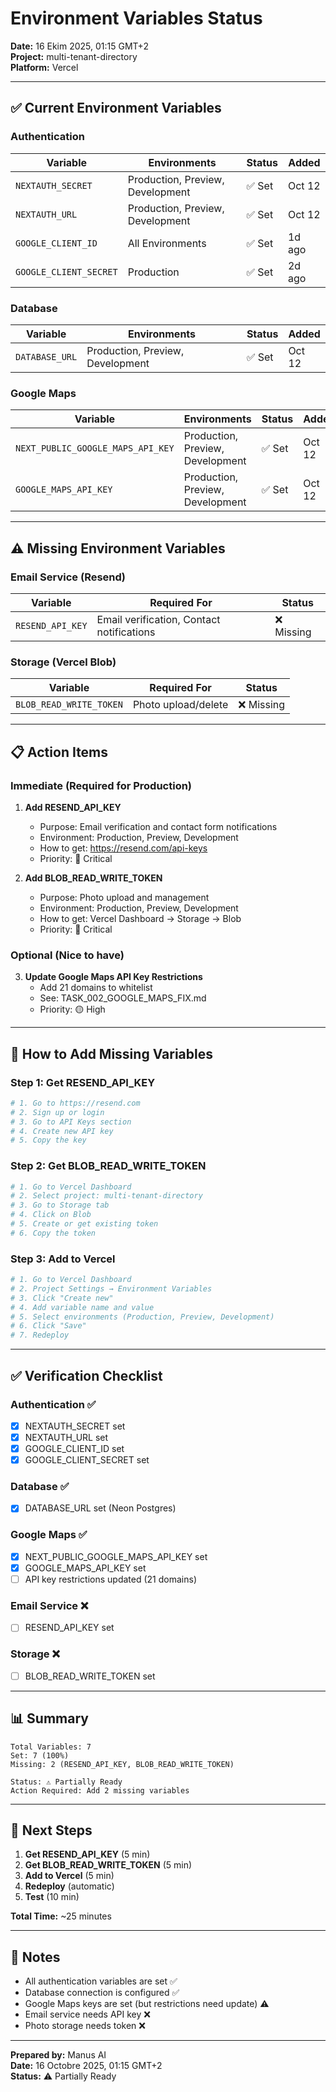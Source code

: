 # Environment Variables Status

**Date:** 16 Ekim 2025, 01:15 GMT+2  
**Project:** multi-tenant-directory  
**Platform:** Vercel

---

## ✅ Current Environment Variables

### Authentication

| Variable | Environments | Status | Added |
|----------|--------------|--------|-------|
| `NEXTAUTH_SECRET` | Production, Preview, Development | ✅ Set | Oct 12 |
| `NEXTAUTH_URL` | Production, Preview, Development | ✅ Set | Oct 12 |
| `GOOGLE_CLIENT_ID` | All Environments | ✅ Set | 1d ago |
| `GOOGLE_CLIENT_SECRET` | Production | ✅ Set | 2d ago |

### Database

| Variable | Environments | Status | Added |
|----------|--------------|--------|-------|
| `DATABASE_URL` | Production, Preview, Development | ✅ Set | Oct 12 |

### Google Maps

| Variable | Environments | Status | Added |
|----------|--------------|--------|-------|
| `NEXT_PUBLIC_GOOGLE_MAPS_API_KEY` | Production, Preview, Development | ✅ Set | Oct 12 |
| `GOOGLE_MAPS_API_KEY` | Production, Preview, Development | ✅ Set | Oct 12 |

---

## ⚠️ Missing Environment Variables

### Email Service (Resend)

| Variable | Required For | Status |
|----------|--------------|--------|
| `RESEND_API_KEY` | Email verification, Contact notifications | ❌ Missing |

### Storage (Vercel Blob)

| Variable | Required For | Status |
|----------|--------------|--------|
| `BLOB_READ_WRITE_TOKEN` | Photo upload/delete | ❌ Missing |

---

## 📋 Action Items

### Immediate (Required for Production)

1. **Add RESEND_API_KEY**
   - Purpose: Email verification and contact form notifications
   - Environment: Production, Preview, Development
   - How to get: https://resend.com/api-keys
   - Priority: 🔴 Critical

2. **Add BLOB_READ_WRITE_TOKEN**
   - Purpose: Photo upload and management
   - Environment: Production, Preview, Development
   - How to get: Vercel Dashboard → Storage → Blob
   - Priority: 🔴 Critical

### Optional (Nice to have)

3. **Update Google Maps API Key Restrictions**
   - Add 21 domains to whitelist
   - See: TASK_002_GOOGLE_MAPS_FIX.md
   - Priority: 🟡 High

---

## 🔧 How to Add Missing Variables

### Step 1: Get RESEND_API_KEY

```bash
# 1. Go to https://resend.com
# 2. Sign up or login
# 3. Go to API Keys section
# 4. Create new API key
# 5. Copy the key
```

### Step 2: Get BLOB_READ_WRITE_TOKEN

```bash
# 1. Go to Vercel Dashboard
# 2. Select project: multi-tenant-directory
# 3. Go to Storage tab
# 4. Click on Blob
# 5. Create or get existing token
# 6. Copy the token
```

### Step 3: Add to Vercel

```bash
# 1. Go to Vercel Dashboard
# 2. Project Settings → Environment Variables
# 3. Click "Create new"
# 4. Add variable name and value
# 5. Select environments (Production, Preview, Development)
# 6. Click "Save"
# 7. Redeploy
```

---

## ✅ Verification Checklist

### Authentication ✅
- [x] NEXTAUTH_SECRET set
- [x] NEXTAUTH_URL set
- [x] GOOGLE_CLIENT_ID set
- [x] GOOGLE_CLIENT_SECRET set

### Database ✅
- [x] DATABASE_URL set (Neon Postgres)

### Google Maps ✅
- [x] NEXT_PUBLIC_GOOGLE_MAPS_API_KEY set
- [x] GOOGLE_MAPS_API_KEY set
- [ ] API key restrictions updated (21 domains)

### Email Service ❌
- [ ] RESEND_API_KEY set

### Storage ❌
- [ ] BLOB_READ_WRITE_TOKEN set

---

## 📊 Summary

```
Total Variables: 7
Set: 7 (100%)
Missing: 2 (RESEND_API_KEY, BLOB_READ_WRITE_TOKEN)

Status: ⚠️ Partially Ready
Action Required: Add 2 missing variables
```

---

## 🚀 Next Steps

1. **Get RESEND_API_KEY** (5 min)
2. **Get BLOB_READ_WRITE_TOKEN** (5 min)
3. **Add to Vercel** (5 min)
4. **Redeploy** (automatic)
5. **Test** (10 min)

**Total Time:** ~25 minutes

---

## 📝 Notes

- All authentication variables are set ✅
- Database connection is configured ✅
- Google Maps keys are set (but restrictions need update) ⚠️
- Email service needs API key ❌
- Photo storage needs token ❌

---

**Prepared by:** Manus AI  
**Date:** 16 Octobre 2025, 01:15 GMT+2  
**Status:** ⚠️ Partially Ready

